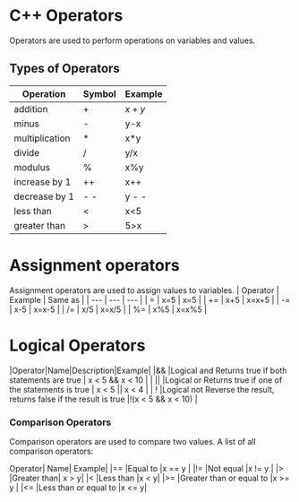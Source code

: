 # C++ Operators
Operators are used to perform operations on variables and values.

## Types of Operators
| Operation | Symbol | Example |
| --- | --- | --- |
| addition | +  | $x+y$ |
| minus | -  | y-x |
| multiplication | * | x*y |
| divide | / | y/x |
| modulus | % | x%y |
| increase by 1 | ++ | x++ |
| decrease by 1 |   - -  | y - - |
| less than | < | x<5 |
| greater than | > | 5>x |  

# Assignment operators
Assignment operators are used to assign values to variables.
| Operator | Example | Same as |
| --- | --- | --- |
| = | x=5 | x=5 |
| += | x+5 | x=x+5 |
| -= | x-5 | x=x-5 |
| /= | x/5 | x=x/5 |
| %= | x%5 | x=x%5 |

# Logical Operators


|Operator|Name|Description|Example|	
|&& |Logical and	Returns true if both statements are true |	x < 5 && x < 10 |
| || |Logical or	Returns true if one of the statements is true |	x < 5 || x < 4 |
| !  |Logical not	Reverse the result, returns false if the result is true |!(x < 5 && x < 10) |
 



### Comparison Operators
Comparison operators are used to compare two values.
A list of all comparison operators:

Operator|	Name|	Example|
|==	|Equal to	|x == y	|
|!=	|Not equal	|x != y	|
|>	|Greater than|	x > y|
|<	|Less than	|x < y|
|>=	|Greater than or equal to	|x >= y	|
|<=	|Less than or equal to	|x <= y|
